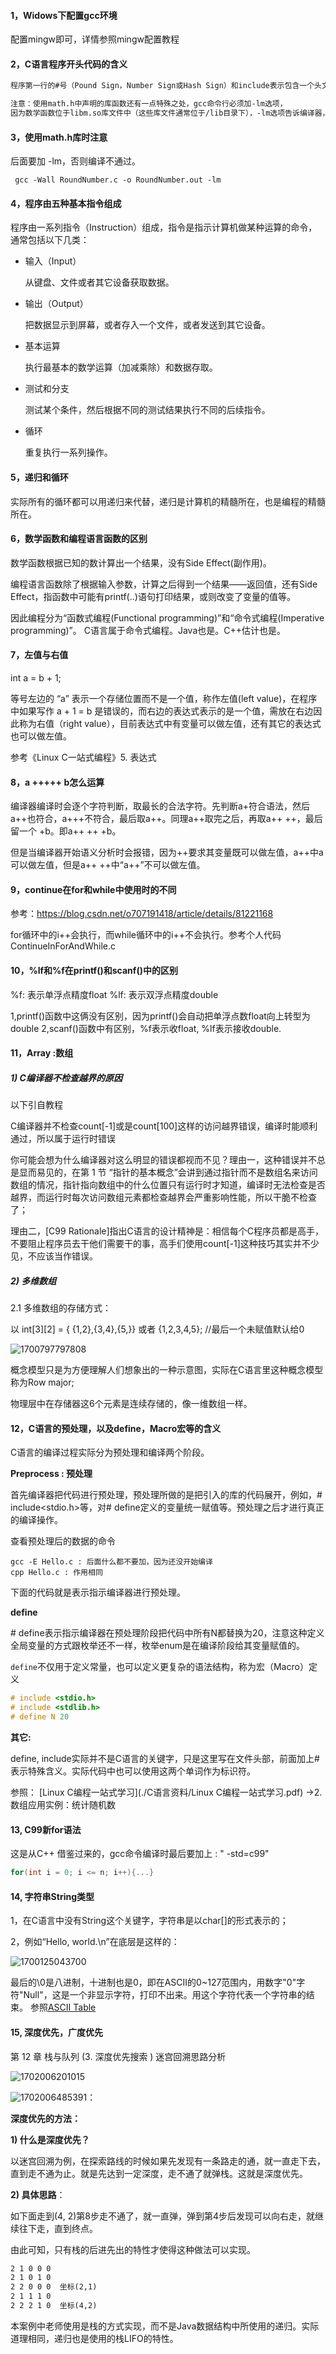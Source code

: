 #### 1，Widows下配置gcc环境

配置mingw即可，详情参照mingw配置教程

#### 2，C语言程序开头代码的含义

```txt
程序第一行的#号（Pound Sign，Number Sign或Hash Sign）和include表示包含一个头文件（Header File），后面尖括号（Angel Bracket）中就是文件名（这些头文件通常位于/usr/include目录下）。头文件中声明了我们程序中使用的库函数，根据先声明后使用的原则，要使用printf函数必须包含stdio.h，要使用数学函数必须包含math.h，如果什么库函数都不使用就不必包含任何头文件，例如写一个程序int main(void){int a;a=2;return 0;}，不需要包含头文件就可以编译通过，当然这个程序什么也做不了。

注意：使用math.h中声明的库函数还有一点特殊之处，gcc命令行必须加-lm选项，
因为数学函数位于libm.so库文件中（这些库文件通常位于/lib目录下），-lm选项告诉编译器，我们程序中用到的数学函数要到这个库文件里找。本书用到的大部分库函数（例如printf）位于libc.so库文件中，使用libc.so中的库函数在编译时不需要加-lc选项，当然加了也不算错，因为这个选项是gcc的默认选项。关于头文件和库函数目前理解这么多就可以了
```

#### 3，使用math.h库时注意

后面要加 -lm，否则编译不通过。

```shell
 gcc -Wall RoundNumber.c -o RoundNumber.out -lm
```

#### 4，程序由五种基本指令组成

程序由一系列指令（Instruction）组成，指令是指示计算机做某种运算的命令，通常包括以下几类：

- 输入（Input）

  从键盘、文件或者其它设备获取数据。

- 输出（Output）

  把数据显示到屏幕，或者存入一个文件，或者发送到其它设备。

- 基本运算

  执行最基本的数学运算（加减乘除）和数据存取。

- 测试和分支

  测试某个条件，然后根据不同的测试结果执行不同的后续指令。

- 循环

  重复执行一系列操作。

#### 5，递归和循环

实际所有的循环都可以用递归来代替，递归是计算机的精髓所在，也是编程的精髓所在。

#### 6，数学函数和编程语言函数的区别

数学函数根据已知的数计算出一个结果，没有Side Effect(副作用)。

编程语言函数除了根据输入参数，计算之后得到一个结果——返回值，还有Side Effect，指函数中可能有printf(..)语句打印结果，或则改变了变量的值等。

因此编程分为“函数式编程(Functional programming)”和“命令式编程(Imperative programming)”。
C语言属于命令式编程。Java也是。C++估计也是。

#### 7，左值与右值

int  a = b + 1;

等号左边的 “a” 表示一个存储位置而不是一个值，称作左值(left value)，在程序中如果写作 a + 1 = b 是错误的，而右边的表达式表示的是一个值，需放在右边因此称为右值（right value），目前表达式中有变量可以做左值，还有其它的表达式也可以做左值。

参考《Linux C一站式编程》5. 表达式

#### 8，a +++++ b怎么运算

编译器编译时会逐个字符判断，取最长的合法字符。先判断a+符合语法，然后a++也符合，a+++不符合，最后取a++。同理a++取完之后，再取a++  ++，最后留一个 +b。即a++  ++  +b。

但是当编译器开始语义分析时会报错，因为++要求其变量既可以做左值，a++中a可以做左值，但是a++ ++中“a++”不可以做左值。

#### 9，continue在for和while中使用时的不同

参考：https://blog.csdn.net/o707191418/article/details/81221168

for循环中的i++会执行，而while循环中的i++不会执行。参考个人代码ContinueInForAndWhile.c

#### 10，%lf和%f在printf()和scanf()中的区别

 %f: 表示单浮点精度float
 %lf: 表示双浮点精度double

1,printf()函数中这俩没有区别，因为printf()会自动把单浮点数float向上转型为double
2,scanf()函数中有区别，%f表示收float, %lf表示接收double.

#### 11，Array :数组

##### 1) C编译器不检查越界的原因

以下引自教程

C编译器并不检查count[-1]或是count[100]这样的访问越界错误，编译时能顺利通过，所以属于运行时错误

你可能会想为什么编译器对这么明显的错误都视而不见？理由一，这种错误并不总是显而易见的，在第 1 节 “指针的基本概念”会讲到通过指针而不是数组名来访问数组的情况，指针指向数组中的什么位置只有运行时才知道，编译时无法检查是否越界，而运行时每次访问数组元素都检查越界会严重影响性能，所以干脆不检查了；

理由二，[C99 Rationale]指出C语言的设计精神是：相信每个C程序员都是高手，不要阻止程序员去干他们需要干的事，高手们使用count[-1]这种技巧其实并不少见，不应该当作错误。

##### 2) 多维数组

2.1  多维数组的存储方式：

以 int\[3\]\[2\] = { {1,2},{3,4},{5,}} 或者 {1,2,3,4,5};  //最后一个未赋值默认给0

![1700797797808](note-images/1700797797808.png)

概念模型只是为方便理解人们想象出的一种示意图，实际在C语言里这种概念模型称为Row major; 

物理层中在存储器这6个元素是连续存储的，像一维数组一样。

#### 12，C语言的预处理，以及define，Macro宏等的含义

C语言的编译过程实际分为预处理和编译两个阶段。

**Preprocess : 预处理**

首先编译器把代码进行预处理，预处理所做的是把引入的库的代码展开，例如，# include\<stdio.h\>等，对# define定义的变量统一赋值等。预处理之后才进行真正的编译操作。

查看预处理后的数据的命令

```shell
gcc -E Hello.c : 后面什么都不要加，因为还没开始编译
cpp Hello.c : 作用相同
```

下面的代码就是表示指示编译器进行预处理。

**define**

\# define表示指示编译器在预处理阶段把代码中所有N都替换为20，注意这种定义全局变量的方式跟枚举还不一样，枚举enum是在编译阶段给其变量赋值的。

 `define`不仅用于定义常量，也可以定义更复杂的语法结构，称为宏（Macro）定义 

```c
# include <stdio.h>
# include <stdlib.h>
# define N 20
```

**其它:** 

define, include实际并不是C语言的关键字，只是这里写在文件头部，前面加上\# 表示特殊含义。实际代码中也可以使用这两个单词作为标识符。

参照： [Linux C编程一站式学习](./C语言资料/Linux C编程一站式学习.pdf)   ->2. 数组应用实例：统计随机数

#### 13, C99新for语法

这是从C++ 借鉴过来的，gcc命令编译时最后要加上 : " -std=c99"

```c
for(int i = 0; i <= n; i++){...}
```

####  14, 字符串String类型

1，在C语言中没有String这个关键字，字符串是以char[]的形式表示的；

2，例如“Hello, world.\n”在底层是这样的：

![1700125043700](note-images/1700125043700.png)

最后的\0是八进制，十进制也是0，即在ASCII的0~127范围内，用数字"0"字符"Null"，这是一个非显示字符，打印不出来。用这个字符代表一个字符串的结束。
参照[ASCII Table](.\C语言资料\ASCII-Table.jpg)

#### 15, 深度优先，广度优先

第 12 章 栈与队列 (3. 深度优先搜索 ) 迷宫回溯思路分析

 ![1702006201015](note-images/1702006201015.png)

![1702006485391](note-images/1702006485391.png)：

**深度优先的方法：**

**1) 什么是深度优先？**

以迷宫回溯为例，在探索路线的时候如果先发现有一条路走的通，就一直走下去，直到走不通为止。就是先达到一定深度，走不通了就弹栈。这就是深度优先。

**2) 具体思路**：

如下面走到(4, 2)第8步走不通了，就一直弹，弹到第4步后发现可以向右走，就继续往下走，直到终点。

由此可知，只有栈的后进先出的特性才使得这种做法可以实现。

```txt
2 1 0 0 0 
2 1 0 1 0 
2 2 0 0 0  坐标(2,1)
2 1 1 1 0 
2 2 2 1 0  坐标(4,2)
```

本案例中老师使用是栈的方式实现，而不是Java数据结构中所使用的递归。实际道理相同，递归也是使用的栈LIFO的特性。

